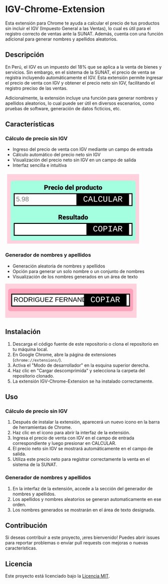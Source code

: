 # IGV-Chrome-Extension

Esta extensión para Chrome te ayuda a calcular el precio de tus productos sin incluir el IGV (Impuesto General a las Ventas), lo cual es útil para el registro correcto de ventas ante la SUNAT. Además, cuenta con una función adicional para generar nombres y apellidos aleatorios.

## Descripción

En Perú, el IGV es un impuesto del 18% que se aplica a la venta de bienes y servicios. Sin embargo, en el sistema de la SUNAT, el precio de venta se registra incluyendo automáticamente el IGV. Esta extensión permite ingresar el precio de venta con IGV y obtener el precio neto sin IGV, facilitando el registro preciso de las ventas.

Adicionalmente, la extensión incluye una función para generar nombres y apellidos aleatorios, lo cual puede ser útil en diversos escenarios, como pruebas de software, generación de datos ficticios, etc.

## Características

### Cálculo de precio sin IGV
- Ingreso del precio de venta con IGV mediante un campo de entrada
- Cálculo automático del precio neto sin IGV
- Visualización del precio neto sin IGV en un campo de salida
- Interfaz sencilla e intuitiva

![Captura de pantalla del cálculo de precio sin IGV](./src/img/igv_helper.png)


### Generador de nombres y apellidos
- Generación aleatoria de nombres y apellidos
- Opción para generar un solo nombre o un conjunto de nombres
- Visualización de los nombres generados en un área de texto

![Captura de pantalla del generador de nombres y apellidos](./src/img/name_generator.png)


## Instalación

1. Descarga el código fuente de este repositorio o clona el repositorio en tu máquina local.
2. En Google Chrome, abre la página de extensiones (`chrome://extensions/`).
3. Activa el "Modo de desarrollador" en la esquina superior derecha.
4. Haz clic en "Cargar descomprimida" y selecciona la carpeta del repositorio clonado.
5. La extensión IGV-Chrome-Extension se ha instalado correctamente.

## Uso

### Cálculo de precio sin IGV
1. Después de instalar la extensión, aparecerá un nuevo icono en la barra de herramientas de Chrome.
2. Haz clic en el icono para abrir la interfaz de la extensión.
3. Ingresa el precio de venta con IGV en el campo de entrada correspondiente y luego presionar en CALCULAR.
4. El precio neto sin IGV se mostrará automáticamente en el campo de salida.
5. Utiliza este precio neto para registrar correctamente la venta en el sistema de la SUNAT.

### Generador de nombres y apellidos
1. En la interfaz de la extensión, accede a la sección del generador de nombres y apellidos.
3. Los apellidos y nombres aleatorios se generan automaticamente en ese orden.
4. Los nombres generados se mostrarán en el área de texto designada.

## Contribución

Si deseas contribuir a este proyecto, ¡eres bienvenido! Puedes abrir issues para reportar problemas o enviar pull requests con mejoras o nuevas características.

## Licencia

Este proyecto está licenciado bajo la [Licencia MIT](LICENSE).